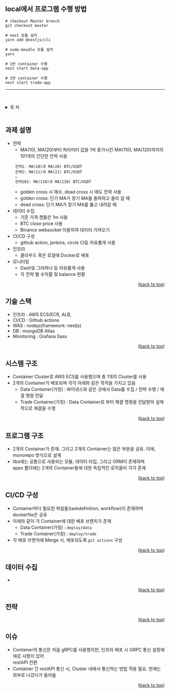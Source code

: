 ##  local에서 프로그램 수행 방법
 ```
 # checkout Master branch
 git checkout master
 
 # nest 모듈 설치
 yarn add @nestjs/cli
 
 # node-moudle 모듈 설치
 yarn 
 
 # 1번 container 수행
 nest start data-app
 
 # 2번 container 수행
 nest start trade-app
 ```

***
&nbsp;&nbsp;&nbsp;&nbsp;
<a name="readme-top"></a>

<!--  목 차  -->
<details>
  <summary>목 차</summary>
  <ol>
    <li>
      <a href="#과제-설명">과제 설명</a>
    </li>
    <li>
      <a href="#기술-스택">기술 스택</a>
    </li>
    <li><a href="#시스템-구조">시스템 구조</a></li>
    <li><a href="#프로그램-구조">프로그램 구조</a></li>
    <li><a href="#CI/CD-구성">CI/CD 구성</a></li>
    <li><a href="#데이터-수집">데이터 수집</a></li>
    <li><a href="#전략">전략</a></li>
    <li><a href="#모니터링"><del>모니터링</del></a></li>
    <li>
      <a href="#이슈">이슈</a>
    </li>
  </ol>
</details>
&nbsp;&nbsp;&nbsp;&nbsp;

<!-- 과제 설명 -->
## 과제 설명
* 전략
  - MA(10), MA(20)부터 파라미터 값을 1씩 증가시킨 MA(110), MA(120)까지의 101개의 간단한 전략 사용
  ```
   전략1: MA(10)과 MA(20) BTC/USDT
   전략2: MA(11)과 MA(21) BTC/USDT
   … 
   전략101: MA(110)과 MA(120) BTC/USDT
   ```
  - golden cross 시 매수, dead cross 시 매도 전략 사용
  - golden cross: 단기 MA가 장기 MA를 돌파하고 올라 갈 때
  - dead cross: 단기 MA가 장기 MA를 뚫고 내려갈 때
* 데이터 수집
  - 기준 가격 캔들은 1m 사용
  - BTC close price 사용
  - Binance websocket 이용하여 데이터 가져오기
* CI/CD 구성
  - github action, jenkins, circle CI등 자유롭게 사용 
* 인프라
  - 클라우드 혹은 로컬에 Docker로 배포
* 모니터링
  - Dash및 그라파나 등 자유롭게 사용
  - 각 전략 별 수익률 및 balance 현황
<p align="right">(<a href="#readme-top">back to top</a>)</p>

<!-- 기술 스택 -->
## 기술 스택
* 인프라 : AWS ECS/ECR, ALB, 
* CI/CD  : Github actions
* WAS : nodejs(framework: nestjs)
* DB : mongoDB Atlas
* Monitoring : Grafana Sass
<p align="right">(<a href="#readme-top">back to top</a>)</p>

## 시스템 구조
* Container Cluster로 AWS ECS를 사용했으며 총 1개의 Cluster를 사용
* 2개의 Container가 배포되며 각각 아래와 같은 목적을 가지고 있음
  - Data Container(가칭) : 바이낸스와 같은 곳에서 Data를 수집 / 전략 수행 / 체결 명령 전달
  - Trade Container(가칭) : Data Container로 부터 체결 명령을 전달받아 실제적으로 체결을 수행
<p align="right">(<a href="#readme-top">back to top</a>)</p>

## 프로그램 구조
* 2개의 Container가 존재. 그리고 2개의 Container는 많은 부분을 공유. 이에, monorepo 방식으로 설계
* libs에는 공통으로 사용되는 모듈, 데이터 타입, 그리고  ORM이 존재하며 &nbsp;  
  apps 폴더에는 2개의 Container들에 대한 독립적인 로직들이 각각 존재
<p align="right">(<a href="#readme-top">back to top</a>)</p>

## CI/CD 구성
* Container마다 필요한 파일들(taskdefinition, workflow)이 존재하며 dockerfile은 공유
* 아래와 같이 각 Container에 대한 배포 브랜치가 존재
  - Data Container(가칭) : `deploy/data`
  - Trade Container(가칭) : `deploy/trade`
* 각 배포 브랜치에 Merge 시, 배포되도록 `git actions` 구성
 
<p align="right">(<a href="#readme-top">back to top</a>)</p>

## 데이터 수집
* 
<p align="right">(<a href="#readme-top">back to top</a>)</p>

## 전략

<p align="right">(<a href="#readme-top">back to top</a>)</p>

## 이슈 
* Container의 통신은 처음 gRPC를 사용했지만, 인프라 배포 시 GRPC 통신 설정에 애로 사항이 있어 &nbsp;  
  restAPI 전환
* Container 간 restAPI 통신 시, Cluster 내에서 통신하는 방법 적용 필요. 현재는 외부로 나갔다가 들어옴

<p align="right">(<a href="#readme-top">back to top</a>)</p>
   
